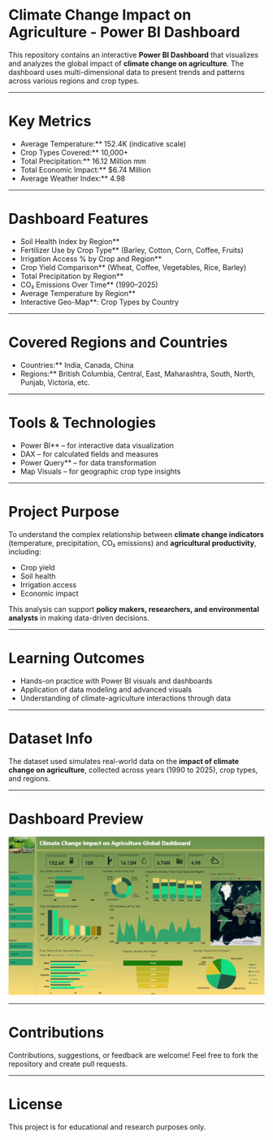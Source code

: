  # Climate Change Impact on Agriculture - Power BI Dashboard

This repository contains an interactive **Power BI Dashboard** that visualizes and analyzes the global impact of **climate change on agriculture**. The dashboard uses multi-dimensional data to present trends and patterns across various regions and crop types.

---

# Key Metrics

- Average Temperature:** 152.4K (indicative scale)
- Crop Types Covered:** 10,000+
- Total Precipitation:** 16.12 Million mm
- Total Economic Impact:** $6.74 Million
- Average Weather Index:** 4.98

---

# Dashboard Features

- Soil Health Index by Region**
- Fertilizer Use by Crop Type** (Barley, Cotton, Corn, Coffee, Fruits)
- Irrigation Access % by Crop and Region**
- Crop Yield Comparison** (Wheat, Coffee, Vegetables, Rice, Barley)
- Total Precipitation by Region**
- CO₂ Emissions Over Time** (1990–2025)
- Average Temperature by Region**
- Interactive Geo-Map**: Crop Types by Country

---

# Covered Regions and Countries

- Countries:** India, Canada, China
- Regions:** British Columbia, Central, East, Maharashtra, South, North, Punjab, Victoria, etc.

---

# Tools & Technologies

- Power BI** – for interactive data visualization
- DAX – for calculated fields and measures
- Power Query** – for data transformation
- Map Visuals – for geographic crop type insights

---

# Project Purpose

To understand the complex relationship between **climate change indicators** (temperature, precipitation, CO₂ emissions) and **agricultural productivity**, including:

- Crop yield
- Soil health
- Irrigation access
- Economic impact

This analysis can support **policy makers, researchers, and environmental analysts** in making data-driven decisions.

---

# Learning Outcomes

- Hands-on practice with Power BI visuals and dashboards
- Application of data modeling and advanced visuals
- Understanding of climate-agriculture interactions through data

---

# Dataset Info

The dataset used simulates real-world data on the **impact of climate change on agriculture**, collected across years (1990 to 2025), crop types, and regions.

---

# Dashboard Preview

![Dashboard Screenshot](./ClimateChange_Agriculture_Dashboard.png)

---

# Contributions

Contributions, suggestions, or feedback are welcome! Feel free to fork the repository and create pull requests.

---

# License

This project is for educational and research purposes only.

